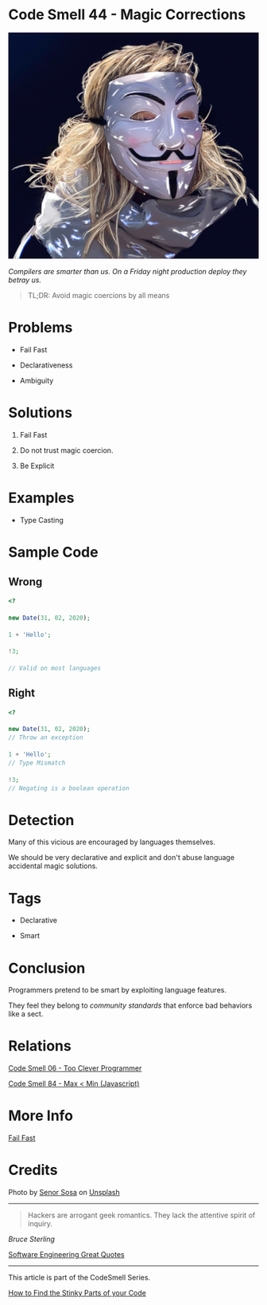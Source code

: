 # Code Smell 44 - Magic Corrections

![Code Smell 44 - Magic Corrections](Code%20Smell%2044%20-%20Magic%20Corrections.jpg)

*Compilers are smarter than us. On a Friday night production deploy they betray us.*

> TL;DR: Avoid magic coercions by all means

# Problems

- Fail Fast

- Declarativeness

- Ambiguity

# Solutions

1. Fail Fast

2. Do not trust magic coercion.

3. Be Explicit

# Examples

- Type Casting

# Sample Code

## Wrong

[Gist Url]: # (https://gist.github.com/mcsee/e86fe7a699dd825c3f238c6073b5e7ea)
```php
<?

new Date(31, 02, 2020);

1 + 'Hello';

!3;

// Valid on most languages
```

## Right

[Gist Url]: # (https://gist.github.com/mcsee/4daf2c3a710dfe5b647ec871d1d10ca8)
```php
<?

new Date(31, 02, 2020);
// Throw an exception

1 + 'Hello';
// Type Mismatch

!3;
// Negating is a boolean operation
```

# Detection

Many of this vicious are encouraged by languages themselves. 

We should be very declarative and explicit and don't abuse language accidental magic solutions.
 
# Tags

- Declarative

- Smart

# Conclusion

Programmers pretend to be smart by exploiting language features.

They feel they belong to *community standards* that enforce bad behaviors like a sect.

# Relations

[Code Smell 06 - Too Clever Programmer](https://github.com/mcsee/Software-Design-Articles/tree/main/Articles/Code%20Smells/Code%20Smell%2006%20-%20Too%20Clever%20Programmer/readme.md)

[Code Smell 84 - Max < Min (Javascript)](https://github.com/mcsee/Software-Design-Articles/tree/main/Articles/Code%20Smells/Code%20Smell%2084%20-%20Max%20%20Min%20(Javascript)/readme.md)

# More Info

[Fail Fast](https://github.com/mcsee/Software-Design-Articles/tree/main/Articles/Theory/Fail%20Fast/readme.md)

# Credits

Photo by [Senor Sosa](https://unsplash.com/@senor_sosa) on [Unsplash](https://unsplash.com/s/photos/hacker)

* * *

> Hackers are arrogant geek romantics. They lack the attentive spirit of inquiry.     

_Bruce Sterling_

[Software Engineering Great Quotes](https://github.com/mcsee/Software-Design-Articles/tree/main/Articles/Quotes/Software%20Engineering%20Great%20Quotes/readme.md)

* * *

This article is part of the CodeSmell Series.

[How to Find the Stinky Parts of your Code](https://github.com/mcsee/Software-Design-Articles/tree/main/Articles/Code%20Smells/How%20to%20Find%20the%20Stinky%20parts%20of%20your%20Code/readme.md)